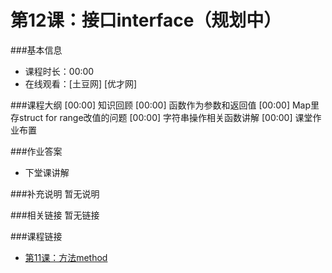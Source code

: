 第12课：接口interface（规划中）
==========================

###基本信息
- 课程时长：00:00
- 在线观看：[土豆网] [优才网]

###课程大纲
	[00:00] 知识回顾
	[00:00] 函数作为参数和返回值
	[00:00] Map里存struct for range改值的问题
	[00:00] 字符串操作相关函数讲解
	[00:00] 课堂作业布置
	
###作业答案
- 下堂课讲解

###补充说明
暂无说明

###相关链接
暂无链接

###课程链接
- [第11课：方法method](../lecture11/lecture11.md)